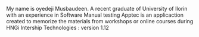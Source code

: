 My name is oyedeji Musbaudeen. A recent graduate of University of Ilorin with an experience in Software Manual testing
Apptec is an applicaction created to memorize the materials from workshops or online courses during HNGi Intership
Technologies : version 1.12
